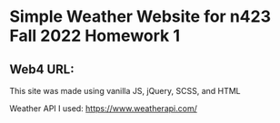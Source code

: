 # Simple Weather Website for n423 Fall 2022 Homework 1

## Web4 URL:

This site was made using vanilla JS, jQuery, SCSS, and HTML

Weather API I used: https://www.weatherapi.com/

